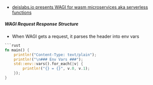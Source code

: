 - [deislabs.io presents WAGI for wasm microservices aka serverless functions](https://deislabs.io/posts/introducing-wagi-easiest-way-to-build-webassembly-microservices/)

##### WAGI Request Response Structure
- When WAGI gets a request, it parses the header into env vars
```rust
```rust
fn main() {
    println!("Content-Type: text/plain");
    println!("\n### Env Vars ###");
    std::env::vars().for_each(|v| {
        println!("{} = {}", v.0, v.1);
    });
}
```
```